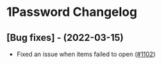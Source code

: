 # 1Password Changelog

## [Bug fixes] - (2022-03-15)

- Fixed an issue when items failed to open ([#1102](https://github.com/raycast/extensions/issues/1102))
